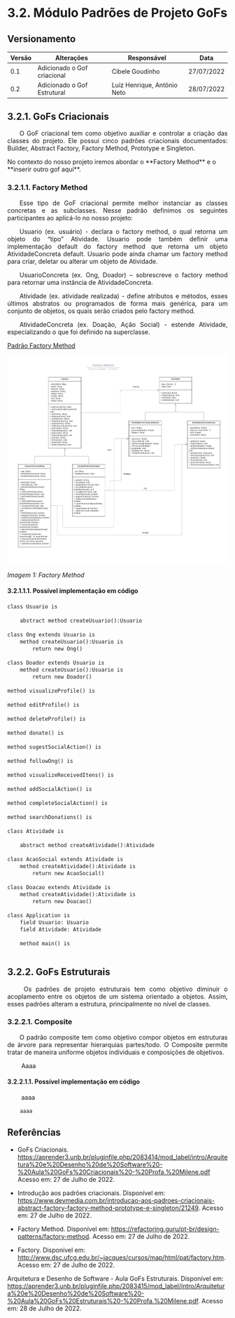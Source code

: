 # 3.2. Módulo Padrões de Projeto GoFs

## Versionamento
| Versão | Alterações                                                                    | Responsável                   | Data       |
| ------ | ----------------------------------------------------------------------------- | ----------------------------- | ---------- |
| 0.1    | Adicionado o Gof criacional                             | Cibele Goudinho  | 27/07/2022 |
| 0.2    | Adicionado o Gof Estrutural                             | Luiz Henrique, Antônio Neto | 28/07/2022 |

## 3.2.1. GoFs Criacionais
<p align="justify">&emsp;&emsp;O GoF criacional tem como objetivo auxiliar e controlar a criação das classes do projeto. Ele possui cinco padrões criacionais documentados: Builder, Abstract Factory, Factory Method, Prototype e Singleton.</p>
No contexto do nosso projeto iremos abordar o **Factory Method** e o **inserir outro gof aqui**. 

### 3.2.1.1. Factory Method
<p align="justify">&emsp;&emsp;Esse tipo de GoF criacional permite melhor instanciar as classes concretas e as subclasses. Nesse padrão definimos os seguintes participantes ao aplicá-lo no nosso projeto:</p>

<p align="justify">&emsp;&emsp;Usuario (ex. usuário) - declara o factory method, o qual retorna um objeto do “tipo” Atividade. Usuario pode também definir uma implementação default do factory method que retorna um objeto AtividadeConcreta default. Usuario pode ainda chamar um factory method para criar, deletar ou alterar um objeto de Atividade.</p>

<p align="justify">&emsp;&emsp;UsuarioConcreta (ex. Ong, Doador) – sobrescreve o factory method para retornar uma instância de AtividadeConcreta.</p>

<p align="justify">&emsp;&emsp;Atividade (ex. atividade realizada) - define atributos e métodos, esses últimos abstratos ou programados de forma mais genérica, para um conjunto de objetos, os quais serão criados pelo factory method.</p>

<p align="justify">&emsp;&emsp;AtividadeConcreta (ex. Doação, Ação Social) - estende Atividade, especializando o que foi definido na superclasse.</p>

[Padrão Factory Method](https://lucid.app/lucidchart/fe56ed17-fed3-4432-a859-4811fd0e31fc/edit?beaconFlowId=E4251B866A4ABC99&invitationId=inv_85462122-0db6-4fe8-8a04-ccd5ae61a99b&page=HWEp-vi-RSFO#)

![Factory Method](../imgs/Factory%20Method.jpeg)

_Imagem 1: Factory Method_

#### 3.2.1.1.1. Possível implementação em código

```
class Usuario is

    abstract method createUsuario():Usuario

class Ong extends Usuario is
    method createUsuario():Usuario is
        return new Ong()

class Doador extends Usuario is
    method createUsuario():Usuario is
        return new Doador()

method visualizeProfile() is

method editProfile() is

method deleteProfile() is

method donate() is

method sugestSocialAction() is

method followOng() is

method visualizeReceivedItens() is

method addSocialAction() is

method completeSocialAction() is

method searchDonations() is

class Atividade is

    abstract method createAtividade():Atividade

class AcaoSocial extends Atividade is
    method createAtividade():Atividade is
        return new AcaoSocial()

class Doacao extends Atividade is
    method createAtividade():Atividade is
        return new Doacao()

class Application is
    field Usuario: Usuario
    field Atividade: Atividade

    method main() is
        

```

## 3.2.2. GoFs Estruturais

<p align="justify">&emsp;&emsp; Os padrões de projeto estruturais tem como objetivo diminuir o acoplamento entre os objetos de um sistema orientado a objetos. Assim, esses padrões alteram a estrutura, principalmente no nível de classes.</p>

### 3.2.2.1. Composite

<p align="justify">&emsp;&emsp;O padrão composite tem como objetivo compor objetos em estruturas de árvore para representar hierarquias partes/todo. O Composite permite tratar de maneira uniforme objetos individuais e composições de objetivos.</p>

<p align="justify">&emsp;&emsp; Aaaa </p>


#### 3.2.2.1.1. Possível implementação em código

<p align="justify">&emsp;&emsp; aaaa </p>

```
    aaaa
```

## Referências

- GoFs Criacionais. <https://aprender3.unb.br/pluginfile.php/2083414/mod_label/intro/Arquitetura%20e%20Desenho%20de%20Software%20-%20Aula%20GoFs%20Criacionais%20-%20Profa.%20Milene.pdf> Acesso em: 27 de Julho de 2022.

- Introdução aos padrões criacionais. Disponível em: <https://www.devmedia.com.br/introducao-aos-padroes-criacionais-abstract-factory-factory-method-prototype-e-singleton/21249>. Acesso em: 27 de Julho de 2022.

- Factory Method. Disponível em: <https://refactoring.guru/pt-br/design-patterns/factory-method>. Acesso em: 27 de Julho de 2022.

- Factory. Disponível em: <http://www.dsc.ufcg.edu.br/~jacques/cursos/map/html/pat/factory.htm>. Acesso em: 27 de Julho de 2022.

Arquitetura e Desenho de Software - Aula GoFs Estruturais. Disponível em: <https://aprender3.unb.br/pluginfile.php/2083415/mod_label/intro/Arquitetura%20e%20Desenho%20de%20Software%20-%20Aula%20GoFs%20Estruturais%20-%20Profa.%20Milene.pdf>. Acesso em: 28 de Julho de 2022.